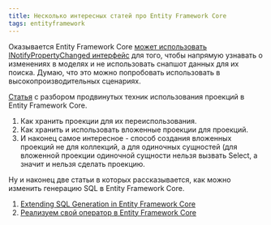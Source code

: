 ```yaml
---
title: Несколько интересных статей про Entity Framework Core
tags: entityframework
---
```


Оказывается Entity Framework Core [может использовать INotifyPropertyChanged интерфейс](https://blog.oneunicorn.com/2016/11/16/notification-entities-in-ef-core-1-1/) для того, чтобы напрямую узнавать о изменениях в моделях и не использовать снапшот данных для их поиска. Думаю, что это можно попробовать использовать в высокопроизводительных сценариях.

[Статья](https://benjii.me/2018/01/expression-projection-magic-entity-framework-core/) с разбором продвинутых техник использования проекций в Entity Framework Core.
1. Как хранить проекции для их переиспользования.
2. Как хранить и использовать вложенные проекции для проекций.
3. И наконец самое интересное - способ создания вложенных проекций не для коллекций, а для одиночных сущностей (для вложенной проекции одиночной сущности нельзя вызвать Select, а значит и нельзя сделать проекцию.

Ну и наконец две статьи в которых рассказывается, как можно изменить генерацию SQL в Entity Framework Core.

1. [Extending SQL Generation in Entity Framework Core](https://www.chasingdevops.com/sql-generation-ef-core/)
2. [Реализуем свой оператор в Entity Framework Core](https://habr.com/ru/post/351556/)
